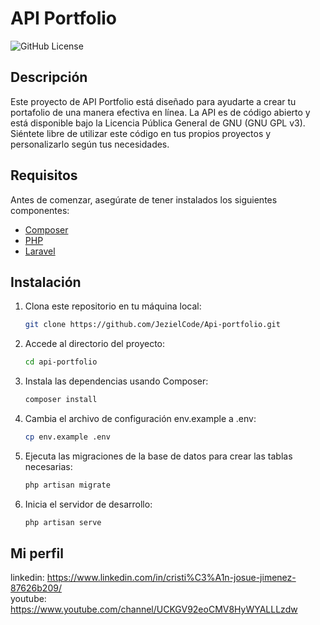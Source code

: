 # API Portfolio

![GitHub License](https://img.shields.io/badge/License-GNU-green.svg)

## Descripción

Este proyecto de API Portfolio está diseñado para ayudarte a crear tu portafolio de una manera efectiva en línea. La API es de código abierto y está disponible bajo la Licencia Pública General de GNU (GNU GPL v3). Siéntete libre de utilizar este código en tus propios proyectos y personalizarlo según tus necesidades.

## Requisitos

Antes de comenzar, asegúrate de tener instalados los siguientes componentes:

- [Composer](https://getcomposer.org/)
- [PHP](https://www.php.net/)
- [Laravel](https://laravel.com/)

## Instalación

1. Clona este repositorio en tu máquina local:

   ```bash
   git clone https://github.com/JezielCode/Api-portfolio.git
2. Accede al directorio del proyecto:

   ```bash
   cd api-portfolio

3. Instala las dependencias usando Composer:
   ```bash
   composer install
   
4. Cambia el archivo de configuración env.example a .env:
   ```bash
   cp env.example .env

5. Ejecuta las migraciones de la base de datos para crear las tablas necesarias:
   ```bash
   php artisan migrate

5. Inicia el servidor de desarrollo:
   ```bash
   php artisan serve

## Mi perfil

linkedin: https://www.linkedin.com/in/cristi%C3%A1n-josue-jimenez-87626b209/  
youtube: https://www.youtube.com/channel/UCKGV92eoCMV8HyWYALLLzdw


